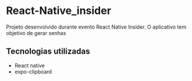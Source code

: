 # React-Native_insider
Projeto desenvolvido durante evento React Native Insider.
O aplicativo tem objetivo de gerar senhas

## Tecnologias utilizadas
- React native
- expo-clipboard
